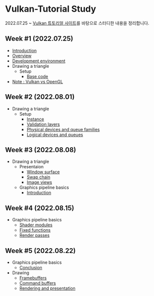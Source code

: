 # Vulkan-Tutorial Study
2022.07.25 ~ 
[Vulkan 튜토리얼 사이트](https://vulkan-tutorial.com/)를 바탕으로 스터디한 내용을 정리합니다.

## Week #1 (2022.07.25)
- [Introduction](https://vulkan-tutorial.com/Introduction)
- [Overview](https://vulkan-tutorial.com/Overview)
- [Development environment](https://vulkan-tutorial.com/Development_environment)
- Drawing a triangle
  - Setup
    - [Base code](https://vulkan-tutorial.com/Drawing_a_triangle/Setup/Base_code)
- [Note : Vulkan vs OpenGL](note/Vulkan%20vs%20OpenGL%20040aaad0f73d4df2b1c186592696ca58.md)

## Week #2 (2022.08.01)
- Drawing a triangle
  - Setup
    - [Instance](https://vulkan-tutorial.com/Drawing_a_triangle/Setup/Instance)
    - [Validation layers](https://vulkan-tutorial.com/Drawing_a_triangle/Setup/Validation_layers)
    - [Physical devices and queue families](https://vulkan-tutorial.com/Drawing_a_triangle/Setup/Physical_devices_and_queue_families)
    - [Logical devices and queues](https://vulkan-tutorial.com/Drawing_a_triangle/Setup/Logical_device_and_queues)

## Week #3 (2022.08.08)
- Drawing a triangle
  - Presentaion
    - [Window surface](https://vulkan-tutorial.com/Drawing_a_triangle/Presentation/Window_surface)
    - [Swap chain](https://vulkan-tutorial.com/Drawing_a_triangle/Presentation/Swap_chain)
    - [Image views](https://vulkan-tutorial.com/Drawing_a_triangle/Presentation/Image_views)
  - Graphics pipeline basics
    - [Introduction](https://vulkan-tutorial.com/Drawing_a_triangle/Graphics_pipeline_basics/Introduction)

## Week #4 (2022.08.15)
  - Graphics pipeline basics
    - [Shader modules](https://vulkan-tutorial.com/Drawing_a_triangle/Graphics_pipeline_basics/Shader_modules)
    - [Fixed functions](https://vulkan-tutorial.com/Drawing_a_triangle/Graphics_pipeline_basics/Fixed_functions)
    - [Render passes](https://vulkan-tutorial.com/Drawing_a_triangle/Graphics_pipeline_basics/Render_passes)

## Week #5 (2022.08.22)
  - Graphics pipeline basics
    - [Conclusion](https://vulkan-tutorial.com/Drawing_a_triangle/Graphics_pipeline_basics/Conclusion)
  - Drawing
    - [Framebuffers](https://vulkan-tutorial.com/Drawing_a_triangle/Drawing/Framebuffers)
    - [Command buffers](https://vulkan-tutorial.com/Drawing_a_triangle/Drawing/Command_buffers)
    - [Rendering and presentation](https://vulkan-tutorial.com/Drawing_a_triangle/Drawing/Rendering_and_presentation)